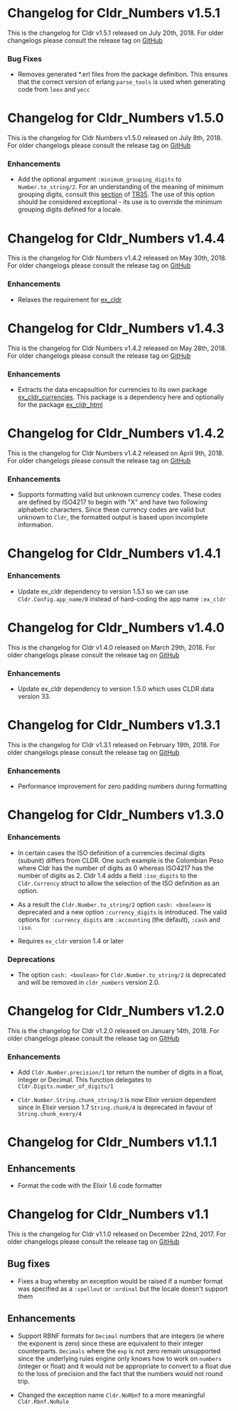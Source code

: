 # Changelog for Cldr_Numbers v1.5.1

This is the changelog for Cldr v1.5.1 released on July 20th, 2018.  For older changelogs please consult the release tag on [GitHub](https://github.com/kipcole9/cldr_numbers/tags)

### Bug Fixes

* Removes generated *.erl files from the package definition.  This ensures that the correct version of erlang `parse_tools` is used when generating code from `leex` and `yecc`

# Changelog for Cldr_Numbers v1.5.0

This is the changelog for Cldr Numbers v1.5.0 released on July 8th, 2018.  For older changelogs please consult the release tag on [GitHub](https://github.com/kipcole9/cldr_numbers/tags)

### Enhancements

* Add the optional argument `:minimum_grouping_digits` to `Number.to_string/2`.  For an understanding of the meaning of minimum grouping digits, consult this [section](https://unicode.org/reports/tr35/tr35-numbers.html#Examples_of_minimumGroupingDigits) of [TR35](https://unicode.org/reports/tr35/tr35-numbers.html).  The use of this option should be considered exceptional - its use is to override the minimum grouping digits defined for a locale.

# Changelog for Cldr_Numbers v1.4.4

This is the changelog for Cldr Numbers v1.4.2 released on May 30th, 2018.  For older changelogs please consult the release tag on [GitHub](https://github.com/kipcole9/cldr_numbers/tags)

### Enhancements

* Relaxes the requirement for [ex_cldr](https://hex.pm/packages/ex_cldr)

# Changelog for Cldr_Numbers v1.4.3

This is the changelog for Cldr Numbers v1.4.2 released on May 28th, 2018.  For older changelogs please consult the release tag on [GitHub](https://github.com/kipcole9/cldr_numbers/tags)

### Enhancements

* Extracts the data encapsultion for currencies to its own package [ex_cldr_currencies](https://hex.pm/packages/ex_cldr_currencies).  This package is a dependency here and optionally for the package [ex_cldr_html](https://hex.pm/packages/ex_cldr_html)

# Changelog for Cldr_Numbers v1.4.2

This is the changelog for Cldr Numbers v1.4.2 released on April 9th, 2018.  For older changelogs please consult the release tag on [GitHub](https://github.com/kipcole9/cldr_numbers/tags)

### Enhancements

* Supports formatting valid but unknown currency codes.  These codes are defined by ISO4217 to begin with "X" and have two following alphabetic characters.  Since these currency codes are valid but unknown to `Cldr`, the formatted output is based upon incomplete information.

# Changelog for Cldr_Numbers v1.4.1

### Enhancements

* Update ex_cldr dependency to version 1.5.1 so we can use `Cldr.Config.app_name/0` instead of hard-coding the app name `:ex_cldr`

# Changelog for Cldr_Numbers v1.4.0

This is the changelog for Cldr v1.4.0 released on March 29th, 2018.  For older changelogs please consult the release tag on [GitHub](https://github.com/kipcole9/cldr_numbers/tags)

### Enhancements

* Update ex_cldr dependency to version 1.5.0 which uses CLDR data version 33.

# Changelog for Cldr_Numbers v1.3.1

This is the changelog for Cldr v1.3.1 released on February 19th, 2018.  For older changelogs please consult the release tag on [GitHub](https://github.com/kipcole9/cldr_numbers/tags)

### Enhancements

* Performance improvement for zero padding numbers during formatting

# Changelog for Cldr_Numbers v1.3.0

### Enhancements

* In certain cases the ISO definition of a currencies decimal digits (subunit) differs from CLDR. One such example is the Colombian Peso where Cldr has the number of digits as 0 whereas ISO4217 has the number of digits as 2.  Cldr 1.4 adds a field `:iso_digits` to the `Cldr.Currency` struct to allow the selection of the ISO definition as an option.

* As a result the `Cldr.Number.to_string/2` option `cash: <boolean>` is deprecated and a new option `:currency_digits` is introduced.  The valid options for `:currency_digits` are `:accounting` (the default), `:cash` and `:iso`.

* Requires `ex_cldr` version 1.4 or later

### Deprecations

* The option `cash: <boolean>` for `Cldr.Number.to_string/2` is deprecated and will be removed in `cldr_numbers` version 2.0.

# Changelog for Cldr_Numbers v1.2.0

This is the changelog for Cldr v1.2.0 released on January 14th, 2018.  For older changelogs please consult the release tag on [GitHub](https://github.com/kipcole9/cldr_numbers/tags)

### Enhancements

* Add `Cldr.Number.precision/1` tor return the number of digits in a float, integer or Decimal.  This function delegates to `Cldr.Digits.number_of_digits/1`

* `Cldr.Number.String.chunk_string/3` is now Elixir version dependent since in Elixir version 1.7 `String.chunk/4` is deprecated in favour of `String.chunk_every/4`

# Changelog for Cldr_Numbers v1.1.1

## Enhancements

* Format the code with the Elixir 1.6 code formatter

# Changelog for Cldr_Numbers v1.1

This is the changelog for Cldr v1.1.0 released on December 22nd, 2017.  For older changelogs please consult the release tag on [GitHub](https://github.com/kipcole9/cldr_numbers/tags)

## Bug fixes

* Fixes a bug whereby an exception would be raised if a number format was specified as a `:spellout` or `:ordinal` but the locale doesn't support them

## Enhancements

* Support RBNF formats for `Decimal` numbers that are integers (ie where the exponent is zero) since these are equivalent to their integer counterparts.  `Decimals` where the `exp` is not zero remain unsupported since the underlying rules engine only knows how to work on `numbers` (integer or float) and it would not be appropriate to convert to a float due to the loss of precision and the fact that the numbers would not round trip.

* Changed the exception name `Cldr.NoRbnf` to a more meaningful `Cldr.Rbnf.NoRule`
